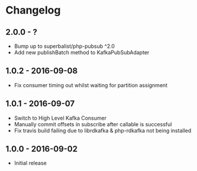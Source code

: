 # Changelog

## 2.0.0 - ?
* Bump up to superbalist/php-pubsub ^2.0
* Add new publishBatch method to KafkaPubSubAdapter

## 1.0.2 - 2016-09-08

* Fix consumer timing out whilst waiting for partition assignment

## 1.0.1 - 2016-09-07

* Switch to High Level Kafka Consumer
* Manually commit offsets in subscribe after callable is successful
* Fix travis build failing due to librdkafka & php-rdkafka not being installed

## 1.0.0 - 2016-09-02

* Initial release